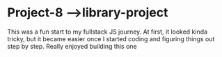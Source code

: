 # Project-8 -->library-project
This was a fun start to my fullstack JS journey.
At first, it looked kinda tricky, but it became easier once I started coding and figuring things out step by step.
Really enjoyed building this one
